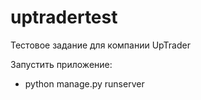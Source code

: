 # uptradertest
Тестовое задание для компании UpTrader

Запустить приложение:

- python manage.py runserver
